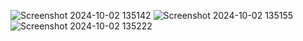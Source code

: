 ![Screenshot 2024-10-02 135142](https://github.com/user-attachments/assets/01e5c779-979a-4b8b-b3f1-b9ec1ac26e98)
![Screenshot 2024-10-02 135155](https://github.com/user-attachments/assets/58db935c-8218-433d-97fc-7df757b3d6ab)
![Screenshot 2024-10-02 135222](https://github.com/user-attachments/assets/dbbd8699-6d05-489e-9cf6-9eab2a0d5a6f)
